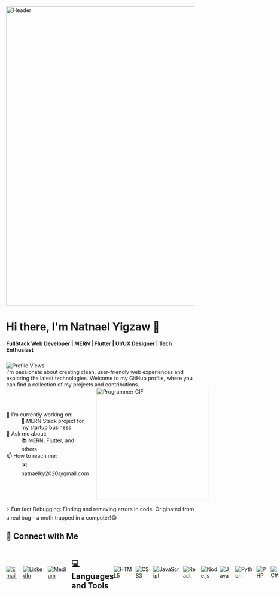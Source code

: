 <div style="align: center">
  <img src="[https://www.shutterstock.com/image-vector/programmer-engineering-development-illustration-developer-project-1095220631](https://www.shutterstock.com/image-vector/web-development-coding-programming-responsive-layout-1449924503)" alt="Header" width="800">
</div>

# <div style="align: center">Hi there, I'm Natnael Yigzaw 👋</div>

<div style="align: center"><b>FullStack Web Developer | MERN | Flutter | UI/UX Designer | Tech Enthusiast</b></div>

<div style="margin-top: 25px; align: left">
  <div>
    <img src="https://komarev.com/ghpvc/?username=Natnael-Yigzaw&color=green" alt="Profile Views" style="margin-right: 10px; align: center">
  </div>
  <div>
    I'm passionate about creating clean, user-friendly web experiences and exploring the latest technologies. Welcome to my GitHub profile, where you can find a collection of my projects and contributions.
  </div>
</div>

<div style="display: flex; align-items: center;">
  <div>
    <dl>
  <dt>🔭 I’m currently working on:</dt>
  <dd>🚀 MERN Stack project for my startup business</dd>
      
  <dt>💬 Ask me about:</dt>
  <dd>📚 MERN, Flutter, and others</dd>
  
  <dt>📫 How to reach me:</dt>
  <dd>✉️ natnaelky2020@gmail.com</dd>
    </dl>
  </div>
  <div style="flex: 1; margin-left: 20px;">
    <img src="https://giphy.com/gifs/dommespace-domme-space-programador-qgQUggAC3Pfv687qPC" alt="Programmer GIF" height="300">
  </div>
</div>

⚡ Fun fact Debugging: Finding and removing errors in code. Originated from a real bug – a moth trapped in a computer!😂

## 📱 Connect with Me

<div style="display: flex; align-items: center;">
  <div>
    <a href="mailto:natnaelky2020@gmail.com">
      <img src="https://fontawesome.com/icons/envelope?style=solid" alt="Email" style="margin-right: 10px;">
    </a>
  </div>
  <div>
    <a href="https://www.linkedin.com/in/natnael-yigzaw-41b8a2256/">
      <img src="https://fontawesome.com/icons/linkedin?style=brands" alt="LinkedIn" style="margin-right: 10px;">
    </a>
  </div>
  <div>
  <a href="https://medium.com/@natnaelky2020">
    <img src="https://cdnjs.cloudflare.com/ajax/libs/font-awesome/5.15.3/svgs/brands/medium.svg" alt="Medium" style="margin-right: 10px;">
  </a>
</div>

## 💻 Languages and Tools

<div style="display: flex; align-items: center;">
  <div>
    <img src="https://fontawesome.com/icons/html5?style=brands" alt="HTML5" style="margin-right: 10px;">
  </div>
  <div>
    <img src="https://fontawesome.com/icons/css3?style=brands" alt="CSS3" style="margin-right: 10px;">
  </div>
  <div>
    <img src="https://fontawesome.com/icons/javascript?style=brands" alt="JavaScript" style="margin-right: 10px;">
  </div>
  <div>
    <img src="https://fontawesome.com/icons/react?style=brands" alt="React" style="margin-right: 10px;">
  </div>
  <div>
    <img src="https://fontawesome.com/icons/node-js?style=brands" alt="Node.js">
  </div>
  <div>
    <img src="https://fontawesome.com/icons/java?style=brands" alt="Java" style="margin-right: 10px;">
  </div>
  <div>
    <img src="https://fontawesome.com/icons/python?style=brands" alt="Python" style="margin-right: 10px;">
  </div>
  <div>
    <img src="https://fontawesome.com/icons/php?style=brands" alt="PHP" style="margin-right: 10px;">
  </div>
  <div>
    <img src="https://fontawesome.com/icons/c-sharp?style=brands" alt="C#" style="margin-right: 10px;">
  </div>
  <div>
    <img src="https://fontawesome.com/icons/mysql?style=brands" alt="MySQL" style="margin-right: 10px;">
  </div>
  <div>
    <img src="https://fontawesome.com/icons/mongodb?style=brands" alt="MongoDB" style="margin-right: 10px;">
  </div>
  <div>
    <img src="https://fontawesome.com/icons/git?style=brands" alt="Git" style="margin-right: 10px;">
  </div>
  <div>
    <img src="https://fontawesome.com/icons/visual-studio-code?style=brands" alt="VS Code">
  </div>
  <div>
    <img src="https://fontawesome.com/icons/sass?style=brands" alt="Sass" style="margin-right: 10px;">
  </div>
  <div>
    <img src="https://fontawesome.com/icons/bootstrap?style=brands" alt="Bootstrap" style="margin-right: 10px;">
  </div>
  <div>
    <img src="https://fontawesome.com/icons/figma?style=brands" alt="Figma" style="margin-right: 10px;">
  </div>
  <div>
    <img src="https://fontawesome.com/icons/wordpress?style=brands" alt="WordPress">
  </div>
</div>

## 📊 GitHub Stats

![GitHub Stats](https://github-readme-stats.vercel.app/api?username=Natnael-Yigzaw&show_icons=true)

<div style= "align: center">
  <a href="https://www.buymeacoffee.com/yourprofile" target="_blank" rel="noopener noreferrer">
    <img src="https://cdn.buymeacoffee.com/buttons/v2/default-yellow.png" alt="Buy Me a Coffee" style="height: 40px !important;width: 150px !important;" >
  </a>
</div>

